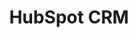 ---
title: "HubSpot CRM"
description: "Data pipeline that sends events from a topic to your HubSpot CRM."
weight: 130 
hidden: true
---